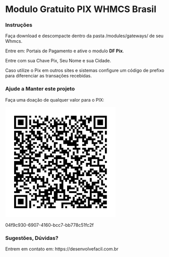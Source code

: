 <h1>Modulo Gratuito PIX WHMCS Brasil</h1>
<p/>
<h3>Instruções</h3>
<p/>
<p>Faça download e descompacte dentro da pasta /modules/gateways/ de seu Whmcs.</p>
<p>Entre em: Portais de Pagamento e ative o modulo <b>DF Pix</b>.</p>
<p>Entre com sua Chave Pix, Seu Nome e sua Cidade.</p>
<p>Caso utilize o Pix em outros sites e sistemas configure um código de prefixo para diferenciar as transações recebidas.</p>
<p/>
<h3>Ajude a Manter este projeto</h3>
<p/>
<p>Faça uma doação de qualquer valor para o PIX:</p>

<p><img src="pix-doacao.jpeg" /></p>

<p>04f9c930-6907-4160-bcc7-bb778c51fc2f</p>

<p/>
<h3>Sugestões, Dúvidas?</h3>
<p>Entrem em contato em: <a>https://desenvolvefacil.com.br</></p>
<p/>